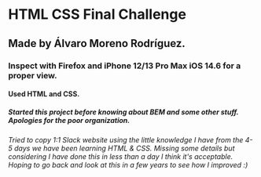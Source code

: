 # HTML CSS Final Challenge

## Made by Álvaro Moreno Rodríguez.

### Inspect with Firefox and iPhone 12/13 Pro Max iOS 14.6 for a proper view.

#### Used HTML and CSS.

##### Started this project before knowing about BEM and some other stuff. Apologies for the poor organization.

###### Tried to copy 1:1 Slack website using the little knowledge I have from the 4-5 days we have been learning HTML & CSS. Missing some details but considering I have done this in less than a day I think it's acceptable. Hoping to go back and look at this in a few years to see how I improved :)
